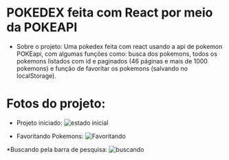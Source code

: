 # POKEDEX feita com React por meio da POKEAPI

* Sobre o projeto: Uma pokedex feita com react usando a api de pokemon POKEapi, com algumas funções como: busca dos pokemons, todos os pokemons listados com id e paginados (46 páginas e mais de 1000 pokemons) e função de favoritar os pokemons (salvando no localStorage).

# Fotos do projeto:

* Projeto iniciado:
![estado inicial](https://user-images.githubusercontent.com/69488943/212145791-58a30001-2d42-484b-b117-25acf144d8ac.png)

* Favoritando Pokemons:
![Favoritando](https://user-images.githubusercontent.com/69488943/212145778-c984243a-fe12-467f-930b-9503cfc00c1d.png)

*Buscando pela barra de pesquisa:
![buscando](https://user-images.githubusercontent.com/69488943/212145767-45ed2558-88ba-4a65-8e6a-fddf2d5f6f2f.png)
